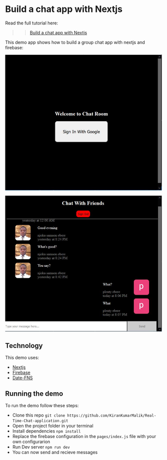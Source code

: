 # Build a chat app with Nextjs

Read the full tutorial here:

>> [Build a chat app with Nextjs]()

This demo app shows how to build a group chat app with nextjs and firebase:

![sign in](https://github.com/KiranKumarMalik/Real-Time-Chat-application/blob/bceb3b7c054654b166d42c1c9b0a77cb910ffad1/screenshots/chat2.JPG)

![sign out and chat](https://github.com/KiranKumarMalik/Real-Time-Chat-application/blob/bceb3b7c054654b166d42c1c9b0a77cb910ffad1/screenshots/chat1.JPG)

## Technology
This demo uses:
* [Nextjs](https://nextjs.org/)
* [Firebase](https://firebase.google.com)
* [Date-FNS](https://www.npmjs.com/package/date-fns)

## Running the demo
To run the demo follow these steps:
* Clone this repo ``git clone https://github.com/KiranKumarMalik/Real-Time-Chat-application.git``
* Open the project folder in your terminal
* Install dependencies ``npm install``
* Replace the firebase configuration in the ``pages/index.js`` file with your own configurarion
* Run Dev server ``npm run dev``
* You can now send and recieve messages
